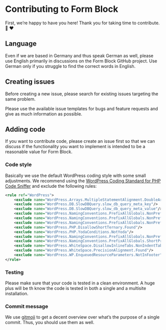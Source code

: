 # Contributing to Form Block

First, we’re happy to have you here! Thank you for taking time to contribute. :tada: :heart:

## Language

Even if we are based in Germany and thus speak German as well, please use English primarily in discussions on the Form Block GitHub project. Use German only if you struggle to find the correct words in English.

## Creating issues

Before creating a new issue, please search for existing issues targeting the same problem.

Please use the available issue templates for bugs and feature requests and give as much information as possible.

## Adding code

If you want to contribute code, please create an issue first so that we can discuss if the functionality you want to implement is intended to be a reasonable value for Form Block.

### Code style

Basically we use the default WordPress coding style with some small adjustments. We recommend using the [WordPress Coding Standard for PHP Code Sniffer](https://github.com/WordPress/WordPress-Coding-Standards) and exclude the following rules:

```xml
<rule ref="WordPress">
    <exclude name="WordPress.Arrays.MultipleStatementAlignment.DoubleArrowNotAligned"/>
    <exclude name="WordPress.DB.SlowDBQuery.slow_db_query_meta_key"/>
    <exclude name="WordPress.DB.SlowDBQuery.slow_db_query_meta_value"/>
    <exclude name="WordPress.NamingConventions.PrefixAllGlobals.NonPrefixedConstantFound"/>
    <exclude name="WordPress.NamingConventions.PrefixAllGlobals.NonPrefixedHooknameFound"/>
    <exclude name="WordPress.NamingConventions.PrefixAllGlobals.NonPrefixedVariableFound"/>
    <exclude name="WordPress.PHP.DisallowShortTernary.Found"/>
    <exclude name="WordPress.PHP.YodaConditions.NotYoda"/>
    <exclude name="WordPress.NamingConventions.PrefixAllGlobals.NonPrefixedNamespaceFound"/>
    <exclude name="WordPress.NamingConventions.PrefixAllGlobals.ShortPrefixPassed"/>
    <exclude name="WordPress.WhiteSpace.DisallowInlineTabs.NonIndentTabsUsed"/>
    <exclude name="WordPress.WhiteSpace.PrecisionAlignment.Found"/>
    <exclude name="WordPress.WP.EnqueuedResourceParameters.NotInFooter"/>
</rule>
```

### Testing

Please make sure that your code is tested in a clean environment. A huge plus will be th know the code is tested in both a single and a multisite installation.

### Commit message

We use [gitmoji](https://gitmoji.dev) to get a decent overview over what’s the purpose of a single commit. Thus, you should use them as well.

